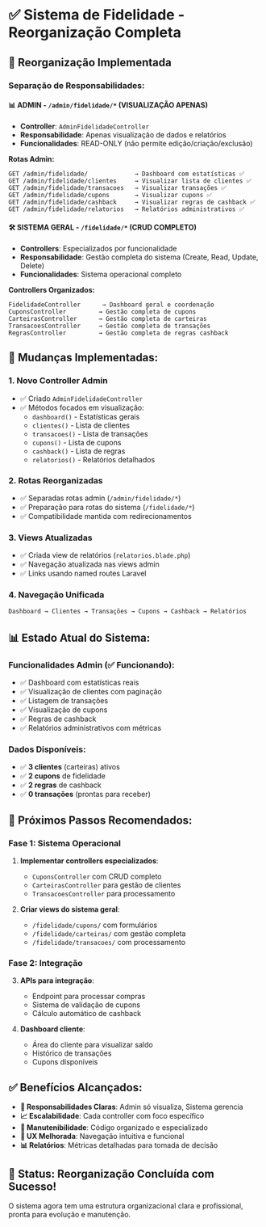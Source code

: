 # ✅ Sistema de Fidelidade - Reorganização Completa

## 🎯 Reorganização Implementada

### **Separação de Responsabilidades:**

#### 📊 **ADMIN** - `/admin/fidelidade/*` (VISUALIZAÇÃO APENAS)

-   **Controller**: `AdminFidelidadeController`
-   **Responsabilidade**: Apenas visualização de dados e relatórios
-   **Funcionalidades**: READ-ONLY (não permite edição/criação/exclusão)

**Rotas Admin:**

```
GET /admin/fidelidade/             → Dashboard com estatísticas ✅
GET /admin/fidelidade/clientes     → Visualizar lista de clientes ✅
GET /admin/fidelidade/transacoes   → Visualizar transações ✅
GET /admin/fidelidade/cupons       → Visualizar cupons ✅
GET /admin/fidelidade/cashback     → Visualizar regras de cashback ✅
GET /admin/fidelidade/relatorios   → Relatórios administrativos ✅
```

#### 🛠️ **SISTEMA GERAL** - `/fidelidade/*` (CRUD COMPLETO)

-   **Controllers**: Especializados por funcionalidade
-   **Responsabilidade**: Gestão completa do sistema (Create, Read, Update, Delete)
-   **Funcionalidades**: Sistema operacional completo

**Controllers Organizados:**

```
FidelidadeController      → Dashboard geral e coordenação
CuponsController         → Gestão completa de cupons
CarteirasController      → Gestão completa de carteiras
TransacoesController     → Gestão completa de transações
RegrasController         → Gestão completa de regras cashback
```

## 🔄 **Mudanças Implementadas:**

### 1. **Novo Controller Admin**

-   ✅ Criado `AdminFidelidadeController`
-   ✅ Métodos focados em visualização:
    -   `dashboard()` - Estatísticas gerais
    -   `clientes()` - Lista de clientes
    -   `transacoes()` - Lista de transações
    -   `cupons()` - Lista de cupons
    -   `cashback()` - Lista de regras
    -   `relatorios()` - Relatórios detalhados

### 2. **Rotas Reorganizadas**

-   ✅ Separadas rotas admin (`/admin/fidelidade/*`)
-   ✅ Preparação para rotas do sistema (`/fidelidade/*`)
-   ✅ Compatibilidade mantida com redirecionamentos

### 3. **Views Atualizadas**

-   ✅ Criada view de relatórios (`relatorios.blade.php`)
-   ✅ Navegação atualizada nas views admin
-   ✅ Links usando named routes Laravel

### 4. **Navegação Unificada**

```php
Dashboard → Clientes → Transações → Cupons → Cashback → Relatórios
```

## 📊 **Estado Atual do Sistema:**

### **Funcionalidades Admin (✅ Funcionando):**

-   ✅ Dashboard com estatísticas reais
-   ✅ Visualização de clientes com paginação
-   ✅ Listagem de transações
-   ✅ Visualização de cupons
-   ✅ Regras de cashback
-   ✅ Relatórios administrativos com métricas

### **Dados Disponíveis:**

-   ✅ **3 clientes** (carteiras) ativos
-   ✅ **2 cupons** de fidelidade
-   ✅ **2 regras** de cashback
-   ✅ **0 transações** (prontas para receber)

## 🚀 **Próximos Passos Recomendados:**

### Fase 1: Sistema Operacional

1. **Implementar controllers especializados**:

    - `CuponsController` com CRUD completo
    - `CarteirasController` para gestão de clientes
    - `TransacoesController` para processamento

2. **Criar views do sistema geral**:
    - `/fidelidade/cupons/` com formulários
    - `/fidelidade/carteiras/` com gestão completa
    - `/fidelidade/transacoes/` com processamento

### Fase 2: Integração

3. **APIs para integração**:

    - Endpoint para processar compras
    - Sistema de validação de cupons
    - Cálculo automático de cashback

4. **Dashboard cliente**:
    - Área do cliente para visualizar saldo
    - Histórico de transações
    - Cupons disponíveis

## ✅ **Benefícios Alcançados:**

-   **🎯 Responsabilidades Claras**: Admin só visualiza, Sistema gerencia
-   **📈 Escalabilidade**: Cada controller com foco específico
-   **🔧 Manutenibilidade**: Código organizado e especializado
-   **👥 UX Melhorada**: Navegação intuitiva e funcional
-   **📊 Relatórios**: Métricas detalhadas para tomada de decisão

## 🎉 **Status: Reorganização Concluída com Sucesso!**

O sistema agora tem uma estrutura organizacional clara e profissional, pronta para evolução e manutenção.
